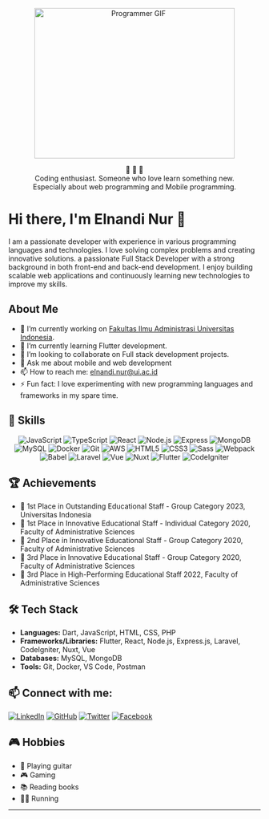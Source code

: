 <p align="center">
  <img src="https://media.giphy.com/media/qgQUggAC3Pfv687qPC/giphy.gif" alt="Programmer GIF" width="400" height="300">
</p>

<p align="center">
  💎 💎 💎 <br>
  Coding enthusiast. Someone who love learn something new. <br>
  Especially about web programming and Mobile programming. <br
</p>


# Hi there, I'm Elnandi Nur 👋

I am a passionate developer with experience in various programming languages and technologies. I love solving complex problems and creating innovative solutions. a passionate Full Stack Developer with a strong background in both front-end and back-end development. I enjoy building scalable web applications and continuously learning new technologies to improve my skills.


## About Me

- 🔭 I’m currently working on [Fakultas Ilmu Administrasi Universitas Indonesia](https://fia.ui.ac.id/).
- 🌱 I’m currently learning Flutter development.
- 👯 I’m looking to collaborate on Full stack development projects.
- 💬 Ask me about mobile and web development
- 📫 How to reach me: elnandi.nur@ui.ac.id
- ⚡ Fun fact: I love experimenting with new programming languages and frameworks in my spare time.


## 🚀 Skills

<p align="center">
  <img src="https://img.shields.io/badge/-JavaScript-yellow?style=flat&logo=javascript" alt="JavaScript">
  <img src="https://img.shields.io/badge/-TypeScript-blue?style=flat&logo=typescript" alt="TypeScript">
  <img src="https://img.shields.io/badge/-React-blue?style=flat&logo=react" alt="React">
  <img src="https://img.shields.io/badge/-Node.js-green?style=flat&logo=node.js" alt="Node.js">
  <img src="https://img.shields.io/badge/-Express-black?style=flat&logo=express" alt="Express">
  <img src="https://img.shields.io/badge/-MongoDB-green?style=flat&logo=mongodb" alt="MongoDB">
  <img src="https://img.shields.io/badge/-MySQL-blue?style=flat&logo=mysql" alt="MySQL">
  <img src="https://img.shields.io/badge/-Docker-blue?style=flat&logo=docker" alt="Docker">
  <img src="https://img.shields.io/badge/-Git-black?style=flat&logo=git" alt="Git">
  <img src="https://img.shields.io/badge/-AWS-orange?style=flat&logo=amazon-aws" alt="AWS">
  <img src="https://img.shields.io/badge/-HTML5-red?style=flat&logo=html5" alt="HTML5">
  <img src="https://img.shields.io/badge/-CSS3-blue?style=flat&logo=css3" alt="CSS3">
  <img src="https://img.shields.io/badge/-Sass-pink?style=flat&logo=sass" alt="Sass">
  <img src="https://img.shields.io/badge/-Webpack-blue?style=flat&logo=webpack" alt="Webpack">
  <img src="https://img.shields.io/badge/-Babel-yellow?style=flat&logo=babel" alt="Babel">
  <img src="https://img.shields.io/badge/-Laravel-white?style=flat&logo=laravel" alt="Laravel">
  <img src="https://img.shields.io/badge/-Vue-white?style=flat&logo=vue.js" alt="Vue">
  <img src="https://img.shields.io/badge/-Nuxt-black?style=flat&logo=nuxt.js" alt="Nuxt">
  <img src="https://img.shields.io/badge/-Flutter-blue?style=flat&logo=flutter" alt="Flutter">
  <img src="https://img.shields.io/badge/-Codeigniter-white?style=flat&logo=codeigniter" alt="CodeIgniter">
</p>


## 🏆 Achievements

- 🥇 1st Place in Outstanding Educational Staff - Group Category 2023, Universitas Indonesia
- 🥇 1st Place in Innovative Educational Staff - Individual Category 2020, Faculty of Administrative Sciences
- 🥈 2nd Place in Innovative Educational Staff - Group Category 2020, Faculty of Administrative Sciences
- 🥉 3rd Place in Innovative Educational Staff - Group Category 2020, Faculty of Administrative Sciences
- 🥉 3rd Place in High-Performing Educational Staff 2022, Faculty of Administrative Sciences


## 🛠️ Tech Stack

- **Languages:** Dart, JavaScript, HTML, CSS, PHP
- **Frameworks/Libraries:** Flutter, React, Node.js, Express.js, Laravel, CodeIgniter, Nuxt, Vue
- **Databases:** MySQL, MongoDB
- **Tools:** Git, Docker, VS Code, Postman


## 📫 Connect with me:

[![LinkedIn](https://img.shields.io/badge/-LinkedIn-blue?style=flat&logo=linkedin)](https://www.linkedin.com/in/elnandinur)
[![GitHub](https://img.shields.io/badge/-GitHub-black?style=flat&logo=github)](https://github.com/elnandinur)
[![Twitter](https://img.shields.io/badge/-Twitter-blue?style=flat&logo=x)](https://twitter.com/elnandinur)
[![Facebook](https://img.shields.io/badge/-Facebook-blue?style=flat&logo=facebook)](https://facebook.com/elnandinur)


## 🎮 Hobbies

- 🎸 Playing guitar
- 🎮 Gaming
- 📚 Reading books
- 🏃‍♂️ Running
---
